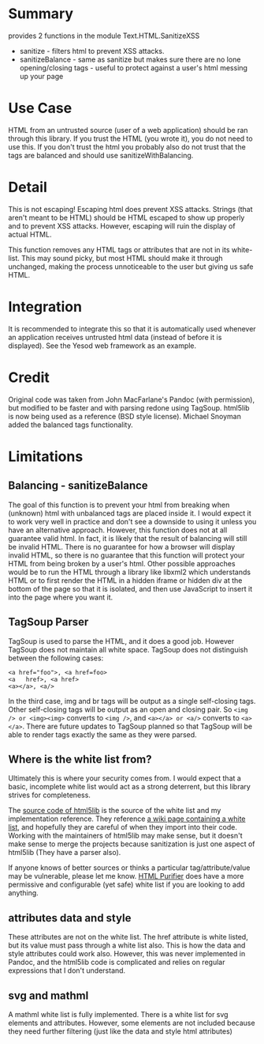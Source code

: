 Summary
=======
provides 2 functions in the module Text.HTML.SanitizeXSS

* sanitize - filters html to prevent XSS attacks.
* sanitizeBalance - same as sanitize but makes sure there are no lone opening/closing tags - useful to protect against a user's html messing up your page

Use Case
========
HTML from an untrusted source (user of a web application) should be ran through this library.
If you trust the HTML (you wrote it), you do not need to use this.
If you don't trust the html you probably also do not trust that the tags are balanced and should use sanitizeWithBalancing.

Detail
========
This is not escaping! Escaping html does prevent XSS attacks. Strings (that aren't meant to be HTML) should be HTML escaped to show up properly and to prevent XSS attacks. However, escaping will ruin the display of actual HTML.

This function removes any HTML tags or attributes that are not in its white-list. This may sound picky, but most HTML should make it through unchanged, making the process unnoticeable to the user but giving us safe HTML. 

Integration
===========
It is recommended to integrate this so that it is automatically used whenever an application receives untrusted html data (instead of before it is displayed). See the Yesod web framework as an example.

Credit
===========
Original code was taken from John MacFarlane's Pandoc (with permission), but modified to be faster and with parsing redone using TagSoup. html5lib is now being used as a reference (BSD style license).
Michael Snoyman added the balanced tags functionality.


Limitations
===========

Balancing - sanitizeBalance
---------------------------------
The goal of this function is to prevent your html from breaking when (unknown) html with unbalanced tags are placed inside it. I would expect it to work very well in practice and don't see a downside to using it unless you have an alternative approach. However, this function does not at all guarantee valid html. In fact, it is likely that the result of balancing will still be invalid HTML. There is no guarantee for how a browser will display invalid HTML, so there is no guarantee that this function will protect your HTML from being broken by a user's html. Other possible approaches would be to run the HTML through a library like libxml2 which understands HTML or to first render the HTML in a hidden iframe or hidden div at the bottom of the page so that it is isolated, and then use JavaScript to insert it into the page where you want it.

TagSoup Parser
--------------
TagSoup is used to parse the HTML, and it does a good job. However TagSoup does not maintain all white space. TagSoup does not distinguish between the following cases:

    <a href="foo">, <a href=foo>
    <a   href>, <a href>
    <a></a>, <a/>

In the third case, img and br tags will be output as a single self-closing tags. Other self-closing tags will be output as an open and closing pair. So `<img /> or <img><img>` converts to `<img />`, and `<a></a> or <a/>` converts to `<a></a>`.  There are future updates to TagSoup planned so that TagSoup will be able to render tags exactly the same as they were parsed.

Where is the white list from?
-----------------------------
Ultimately this is where your security comes from. I would expect that a basic, incomplete white list would act as a strong deterrent, but this library strives for completeness.

The [source code of html5lib](http://code.google.com/p/html5lib/source/browse/python/html5lib/sanitizer.py) is the source of the white list and my implementation reference. They reference [a wiki page containing a white list](http://wiki.whatwg.org/wiki/Sanitization_rules), and hopefully they are careful of when they import into their code. Working with the maintainers of html5lib may make sense, but it doesn't make sense to merge the projects because sanitization is just one aspect of html5lib (They have a parser also).

If anyone knows of better sources or thinks a particular tag/attribute/value may be vulnerable, please let me know.
[HTML Purifier](http://htmlpurifier.org/live/smoketests/printDefinition.php) does have a more permissive and configurable (yet safe) white list if you are looking to add anything.

attributes data and style
-------------------------
These attributes are not on the white list.
The href attribute is white listed, but its value must pass through a white list also. This is how the data and style attributes could work also. However, this was never implemented in Pandoc, and the html5lib code is complicated and relies on regular expressions that I don't understand.

svg and mathml
--------------
A mathml white list is fully implemented.
There is a white list for svg elements and attributes. However, some elements are not included because they need further filtering (just like the data and style html attributes)
